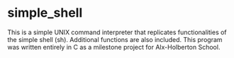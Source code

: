 # simple_shell
This is a simple UNIX command interpreter that replicates functionalities of the simple shell (sh). Additional functions are also included. This program was written entirely in C as a milestone project for Alx-Holberton School.
